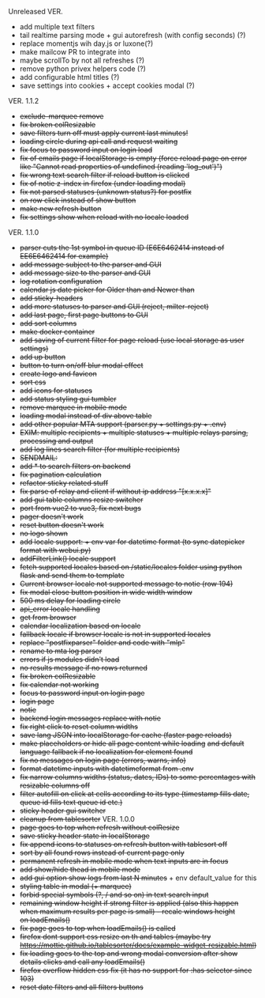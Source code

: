 Unreleased VER.
- add multiple text filters
- tail realtime parsing mode + gui autorefresh (with config seconds) (?)
- replace momentjs wih day.js or luxone(?)
- make mailcow PR to integrate into
- maybe scrollTo by not all refreshes (?)
- remove python privex helpers code (?)
- add configurable html titles (?)
- save settings into cookies + accept cookies modal (?)

VER. 1.1.2
- ~~exclude-marquee remove~~   
- ~~fix broken colResizable~~   
- ~~save filters turn off must apply current last minutes!~~   
- ~~loading circle during api call and request waiting~~  
- ~~fix focus to password input on login load~~   
- ~~fix of emails page if localStorage is empty (force reload page on error like "Cannot read properties of undefined (reading 'log_out')")~~
- ~~fix wrong text search filter if reload button is clicked~~  
- ~~fix of notie z-index in firefox (under loading modal)~~ 
- ~~fix not parsed statuses (unknown status?) for postfix~~
- ~~on row click instead of show button~~
- ~~make new refresh button~~
- ~~fix settings show when reload with no locale loaded~~

VER. 1.1.0
- ~~parser cuts the 1st symbol in queue ID (E6E6462414 instead of EE6E6462414 for example)~~
- ~~add message subject to the parser and GUI~~
- ~~add message size to the parser and GUI~~
- ~~log rotation configuration~~
- ~~calendar js date picker for Older than and Newer than~~
- ~~add sticky-headers~~
- ~~add more statuses to parser and GUI (reject, milter-reject)~~
- ~~add last page, first page buttons to GUI~~
- ~~add sort columns~~
- ~~make docker container~~
- ~~add saving of current filter for page reload (use local storage as user settings)~~
- ~~add up button~~
- ~~button to turn on/off blur modal effect~~
- ~~create logo and favicon~~
- ~~sort css~~
- ~~add icons for statuses~~
- ~~add status styling gui tumbler~~
- ~~remove marquee in mobile mode~~
- ~~loading modal instead of div above table~~
- ~~add other popular MTA support (parser.py + settings.py + .env)~~
- ~~EXIM: multiple recipients + multiple statuses + multiple relays parsing, processing and output~~
- ~~add log lines search filter (for multiple recipients)~~
- ~~SENDMAIL:~~
- ~~add * to search filters on backend~~
- ~~fix pagination calculation~~
- ~~refactor sticky related stuff~~
- ~~fix parse of relay and client if without ip address "\[x.x.x.x\]"~~
- ~~add gui table columns resize switcher~~
- ~~port from vue2 to vue3, fix next bugs~~
- ~~pager doesn't work~~
- ~~reset button doesn't work~~
- ~~no logo shown~~
- ~~add locale support: + env var for datetime format (to sync datepicker format with webui.py)~~
- ~~addFilterLink() locale support~~
- ~~fetch supported locales based on /static/locales folder using python flask and send them to template~~
- ~~Current browser locale not supported message to notie (row 194)~~
- ~~fix modal close button position in wide width window~~
- ~~500 ms delay for loading circle~~
- ~~api_error locale handling~~
- ~~get from browser~~
- ~~calendar localization based on locale~~
- ~~fallback locale if browser locale is not in supported locales~~
- ~~replace "postfixparser" folder and code with "mlp"~~
- ~~rename to mta log parser~~
- ~~errors if js modules didn't load~~
- ~~no results message if no rows returned~~
- ~~fix broken colResizable~~
- ~~fix calendar not working~~
- ~~focus to password input on login page~~
- ~~login page~~
- ~~notie~~
- ~~backend login messages replace with notie~~
- ~~fix right click to reset column widths~~
- ~~save lang JSON into localStorage for cache (faster page reloads)~~
- ~~make placeholders or hide all page content while loading~~ ~~and default language fallback if no localization for element found~~
- ~~fix no messages on login page (errors, warns, info)~~
- ~~format datetime inputs with datetimeformat from .env~~
- ~~fix narrow columns widths (status, dates, IDs) to some percentages with resizable columns off~~
- ~~filter autofill on click at cells according to its type (timestamp fills date, queue id fills text queue id etc.)~~
- ~~sticky header gui switcher~~
- ~~cleanup from tablesorter~~
VER. 1.0.0
- ~~page goes to top when refresh without colResize~~
- ~~save sticky header state in localStorage~~
- ~~fix append icons to statuses on refresh button with tablesort off~~
- ~~sort by all found rows instead of current page only~~
- ~~permanent refresh in mobile mode when text inputs are in focus~~
- ~~add show/hide thead in mobile mode~~
- ~~add gui option show logs from last N minutes~~ \+ env default_value for this
- ~~styling table in modal (+ marquee)~~ 
- ~~forbid special symbols (?, / and so on) in text search input~~  
- ~~remaining window height if strong filter is applied (also this happen when maximum results per page is small) - recalc windows height on loadEmails()~~
- ~~fix page goes to top when loadEmails() is called~~ 
- ~~firefox dont support css resize on th and tables (maybe try https://mottie.github.io/tablesorter/docs/example-widget-resizable.html)~~    
- ~~fix loading goes to the top and wrong modal conversion after show details clicks and call any loadEmails()~~  
- ~~firefox overflow hidden css fix (it has no support for :has selector since 103)~~
- ~~reset date filters and all filters buttons~~
